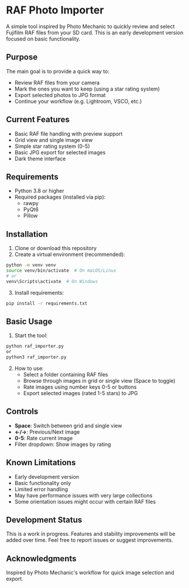 # RAF Photo Importer

A simple tool inspired by Photo Mechanic to quickly review and select Fujifilm RAF files from your SD card. This is an early development version focused on basic functionality.

## Purpose

The main goal is to provide a quick way to:
- Review RAF files from your camera
- Mark the ones you want to keep (using a star rating system)
- Export selected photos to JPG format
- Continue your workflow (e.g. Lightroom, VSCO, etc.)

## Current Features

- Basic RAF file handling with preview support
- Grid view and single image view
- Simple star rating system (0-5)
- Basic JPG export for selected images
- Dark theme interface

## Requirements

- Python 3.8 or higher
- Required packages (installed via pip):
  - rawpy
  - PyQt6
  - Pillow

## Installation

1. Clone or download this repository
2. Create a virtual environment (recommended):
```bash
python -m venv venv
source venv/bin/activate  # On macOS/Linux
# or
venv\Scripts\activate  # On Windows
```
3. Install requirements:
```bash
pip install -r requirements.txt
```

## Basic Usage

1. Start the tool:
```bash
python raf_importer.py
or
python3 raf_importer.py
```

2. How to use:
   - Select a folder containing RAF files
   - Browse through images in grid or single view (Space to toggle)
   - Rate images using number keys 0-5 or buttons
   - Export selected images (rated 1-5 stars) to JPG

## Controls

- **Space**: Switch between grid and single view
- **←/→**: Previous/Next image
- **0-5**: Rate current image
- Filter dropdown: Show images by rating

## Known Limitations

- Early development version
- Basic functionality only
- Limited error handling
- May have performance issues with very large collections
- Some orientation issues might occur with certain RAF files

## Development Status

This is a work in progress. Features and stability improvements will be added over time. Feel free to report issues or suggest improvements.

## Acknowledgments

Inspired by Photo Mechanic's workflow for quick image selection and export. 